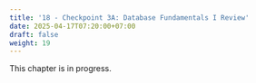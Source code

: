 ```yaml
---
title: '18 - Checkpoint 3A: Database Fundamentals I Review'
date: 2025-04-17T07:20:00+07:00
draft: false
weight: 19
---
```


This chapter is in progress.
